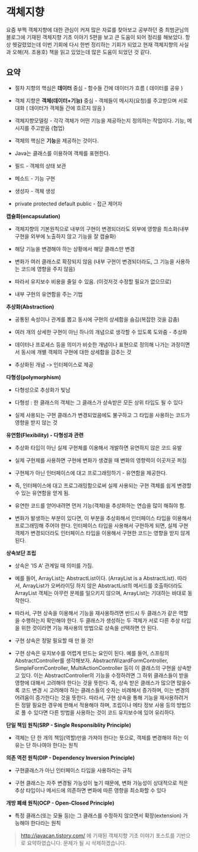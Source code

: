 객체지향
===============

요즘 부쩍 객체지향에 대한 관심이 커져 많은 자료를 찾아보고 공부하던 중 최범균님의 블로그에 기재된 객체지향 기초 이야기 5편을 보고 큰 도움이 되어 정리를 해보았다.
항상 헷갈렸었는데 이번 기회에 다시 한번 정리하는 기회가 되었고 현재 객체지향의 사실과 오해(저. 조용호) 책을 읽고 있었는데 많은 도움이 되었던 것 같다.

요약
---

- 절차 지향의 핵심은 **데이터** 중심 - 함수들 간에 데이터가 흐름 ( 데이터를 공유 )
- 객체 지향은 **객체(데이터+기능)** 중심 - 객체들이 메시지(요청)를 주고받으며 서로 대화 ( 데이터가 객체들 간에 흐르지 않음 )
- 객체지향모델링 - 각각 객체가 어떤 기능을 제공하는지 정의하는 작업이다. 기능, 메시지를 주고받음 (협업)

- 객체의 핵심은 **기능**을 제공하는 것이다.
- Java는 클래스를 이용하여 객체를 표현한다.

- 필드 - 객체의 상태 보관

- 메소드 - 기능 구현

- 생성자 - 객체 생성
- private protected default public - 접근 제어자

**캡슐화(encapsulation)**

- 객체지향의 기본원칙으로 내부의 구현이 변경되더라도 외부에 영향을 최소화(내부 구현을 외부에 노출하지 않고 기능을 잘 캡슐화)

- 해당 기능을 변경해야 하는 상황에서 해당 클래스만 변경

- 변화가 여러 클래스로 확장되지 않음 (내부 구현이 변경되더라도, 그 기능을 사용하는 코드에 영향을 주지 않음)

- 따라서 유지보수 비용을 줄일 수 있음. (이것저것 수정할 필요가 없으므로)

- 내부 구현의 유연함을 주는 기법

**추상화(Abstraction)**

- 공통된 속성이나 관계를 뽑고 동시에 구현의 상세함을 숨김(복잡한 것을 감춤)

- 여러 개의 상세한 구현이 아닌 하나의 개념으로 생각할 수 있도록 도와줌 - 추상화

- 데이터나 프로세스 등을 의미가 비슷한 개념이나 표현으로 정의해 나가는 과정이면서 동시에 개별 객체의 구현에 대한 상세함을 감추는 것

- 추상화된 개념 -> 인터페이스로 제공

**다형성(polymorphism)**

- 다형성으로 추상화가 빛남

- 다형성 : 한 클래스의 객체는 그 클래스가 상속받은 모든 상위 타입도 될 수 있다

- 실제 사용되는 구현 클래스가 변경되었음에도 불구하고 그 타입을 사용하는 코드가 영향을 받지 않는 것

**유연함(Flexibility) - 다형성과 관련**

- 추상화 타입이 아닌 실제 구현체를 이용해서 개발하면 유연하지 않은 코드 유발

- 실제 구현체를 사용하면 구현에 변화가 생겼을 때 변화의 영향력이 이곳저곳 퍼짐

- 구현체가 아닌 인터페이스에 대고 프로그래밍하기 - 유연함을 제공한다.

- 즉, 인터페이스에 대고 프로그래밍함으로써 실제 사용되는 구현 객체를 쉽게 변경할 수 있는 유연함을 얻게 됨.

- 유연한 코드를 얻어내려면 먼저 기능(객체)을 추상화하는 연습을 많이 해줘야 함.

- 변화가 발생하는 부분이 있다면, 이 부분을 추상화해서 인터페이스 타입을 이용해서 프로그래밍해 주어야 한다. 인터페이스 타입을 사용해서 구현하게 되면, 실제 구현 객체가 변경되더라도 인터페이스 타입을 이용해서 구현한 코드는 영향을 받지 않게 된다.

**상속보단 조립**

- 상속은 'IS A' 관계일 때 의미를 가짐.

- 예를 들어, ArrayList는 AbstractList이다. (ArrayList is a AbstractList). 따라서, ArrayList가 오버라이딩 하지 않은 AbstractList의 메서드를 호출하더라도 ArrayList 객체는 아무런 문제를 일으키지 않으며, ArrayList는 기대하는 바대로 동작한다.

- 따라서, 구현 상속을 이용해서 기능을 재사용하려면 반드시 두 클래스가 같은 역할을 수행하는지 확인해야 한다. 두 클래스가 생성하는 두 객체가 서로 다른 추상 타입을 위한 것이라면 기능 재사용의 방법으로 상속을 선택하면 안 된다.

- 구현 상속은 정말 필요할 때 만 쓸 것!

- 구현 상속은 유지보수를 어렵게 만드는 요인이 된다. 예를 들어, 스프링의 AbstractController를 생각해보자. AbstractWizardFormController, SimpleFormController, MultiActionController 등이 이 클래스의 구현을 상속받고 있다. 이는 AbstractController의 기능을 수정하려면 그 하위 클래스들이 받을 영향에 대해서 고려해야 한다는 것을 뜻한다. 즉, 상속 받은 클래스가 많으면 많을수록 코드 변경 시 고려해야 하는 클래스들의 숫자는 비례해서 증가하며, 이는 변경의 어려움이 증가한다는 것을 뜻한다. 따라서, 구현 상속을 통해 기능을 재사용하려거든 정말 필요한 경우에 한해서 적용해야 하며, 조립이나 메타 정보 사용 등의 방법으로 풀 수 있다면 다른 방법을 사용하는 것이 코드 유지보수에 있어 유리하다.

**단일 책임 원칙(SRP - Single Responsiblity Principle)**

- 객체는 단 한 개의 책임(역할)만을 가져야 한다는 뜻으로, 객체를 변경해야 하는 이유는 단 하나여야 한다는 원칙

**의존 역전 원칙(DIP - Dependency  Inversion Principle)**

- 구현클래스가 아닌 인터페이스 타입을 사용하라는 규칙

- 구현 클래스는 자주 변경될 가능성이 높기 때문에, 변화 가능성이 상대적으로 적은 추상 타입이나 메서드에 의존하면 변화에 따른 영향을 최소화할 수 있다

**개방 폐쇄 원칙(OCP - Open-Closed Principle)**

- 특정 클래스(또는 모듈 등)는 그 클래스를 수정하지 않으면서 확장(extension) 가능해야 한다라는 원칙


>http://javacan.tistory.com/ 에 기재된 객체지향 기초 이야기 포스트를 기반으로 요약하였습니다. 문제가 될 시 삭제하겠습니다.
